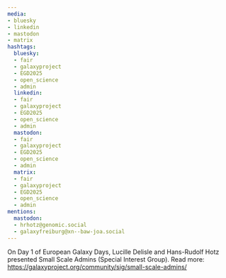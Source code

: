 ```yaml
---
media:
- bluesky
- linkedin
- mastodon
- matrix
hashtags:
  bluesky:
  - fair
  - galaxyproject
  - EGD2025
  - open_science
  - admin
  linkedin:
  - fair
  - galaxyproject
  - EGD2025
  - open_science
  - admin
  mastodon:
  - fair
  - galaxyproject
  - EGD2025
  - open_science
  - admin
  matrix:
  - fair
  - galaxyproject
  - EGD2025
  - open_science
  - admin
mentions:
  mastodon:
  - hrhotz@genomic.social
  - galaxyfreiburg@xn--baw-joa.social
---
```


On Day 1 of European Galaxy Days, Lucille Delisle and Hans-Rudolf Hotz presented Small Scale Admins (Special Interest Group).
Read more: https://galaxyproject.org/community/sig/small-scale-admins/